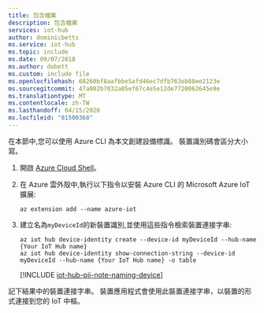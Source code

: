 ```yaml
---
title: 包含檔案
description: 包含檔案
services: iot-hub
author: dominicbetts
ms.service: iot-hub
ms.topic: include
ms.date: 09/07/2018
ms.author: dobett
ms.custom: include file
ms.openlocfilehash: 68260bf8aafbbe5afd46ec7dfb763eb88ee2123e
ms.sourcegitcommit: 47a002b7032a05ef67c4e5e12de7720062645e9e
ms.translationtype: MT
ms.contentlocale: zh-TW
ms.lasthandoff: 04/15/2020
ms.locfileid: "81500368"
---
```

在本節中,您可以使用 Azure CLI 為本文創建設備標識。 裝置識別碼會區分大小寫。

1. 開啟 [Azure Cloud Shell](https://shell.azure.com/)。

1. 在 Azure 雲外殼中,執行以下指令以安裝 Azure CLI 的 Microsoft Azure IoT 擴展:

    ```azurecli-interactive
    az extension add --name azure-iot
    ```

2. 建立名為`myDeviceId`的新裝置識別,並使用這些指令檢索裝置連接字串:

    ```azurecli-interactive
    az iot hub device-identity create --device-id myDeviceId --hub-name {Your IoT Hub name}
    az iot hub device-identity show-connection-string --device-id myDeviceId --hub-name {Your IoT Hub name} -o table
    ```

   [!INCLUDE [iot-hub-pii-note-naming-device](iot-hub-pii-note-naming-device.md)]

記下結果中的裝置連接字串。 裝置應用程式會使用此裝置連接字串，以裝置的形式連接到您的 IoT 中樞。

<!-- images and links -->
